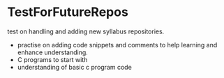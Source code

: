 # TestForFutureRepos
test on handling and adding new syllabus repositories.

* practise on adding code snippets and comments to help learning and enhance understanding.
* C programs to start with
* understanding of basic c program code


